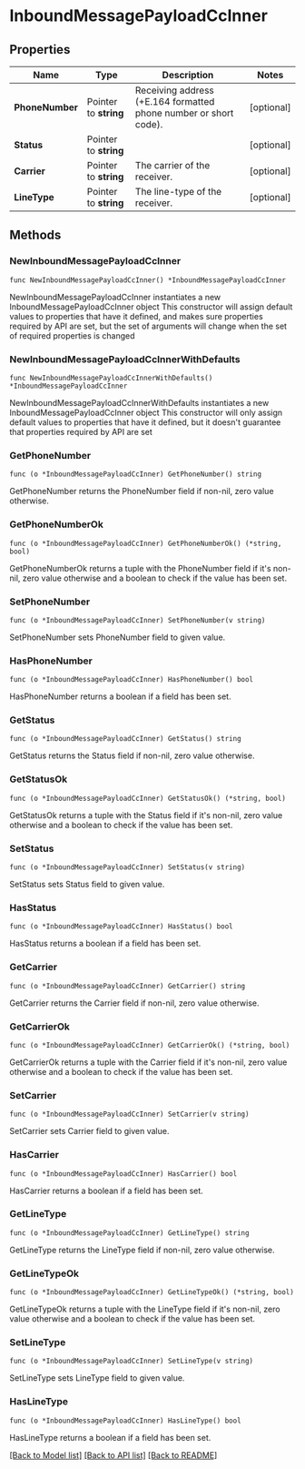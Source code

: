 # InboundMessagePayloadCcInner

## Properties

Name | Type | Description | Notes
------------ | ------------- | ------------- | -------------
**PhoneNumber** | Pointer to **string** | Receiving address (+E.164 formatted phone number or short code). | [optional] 
**Status** | Pointer to **string** |  | [optional] 
**Carrier** | Pointer to **string** | The carrier of the receiver. | [optional] 
**LineType** | Pointer to **string** | The line-type of the receiver. | [optional] 

## Methods

### NewInboundMessagePayloadCcInner

`func NewInboundMessagePayloadCcInner() *InboundMessagePayloadCcInner`

NewInboundMessagePayloadCcInner instantiates a new InboundMessagePayloadCcInner object
This constructor will assign default values to properties that have it defined,
and makes sure properties required by API are set, but the set of arguments
will change when the set of required properties is changed

### NewInboundMessagePayloadCcInnerWithDefaults

`func NewInboundMessagePayloadCcInnerWithDefaults() *InboundMessagePayloadCcInner`

NewInboundMessagePayloadCcInnerWithDefaults instantiates a new InboundMessagePayloadCcInner object
This constructor will only assign default values to properties that have it defined,
but it doesn't guarantee that properties required by API are set

### GetPhoneNumber

`func (o *InboundMessagePayloadCcInner) GetPhoneNumber() string`

GetPhoneNumber returns the PhoneNumber field if non-nil, zero value otherwise.

### GetPhoneNumberOk

`func (o *InboundMessagePayloadCcInner) GetPhoneNumberOk() (*string, bool)`

GetPhoneNumberOk returns a tuple with the PhoneNumber field if it's non-nil, zero value otherwise
and a boolean to check if the value has been set.

### SetPhoneNumber

`func (o *InboundMessagePayloadCcInner) SetPhoneNumber(v string)`

SetPhoneNumber sets PhoneNumber field to given value.

### HasPhoneNumber

`func (o *InboundMessagePayloadCcInner) HasPhoneNumber() bool`

HasPhoneNumber returns a boolean if a field has been set.

### GetStatus

`func (o *InboundMessagePayloadCcInner) GetStatus() string`

GetStatus returns the Status field if non-nil, zero value otherwise.

### GetStatusOk

`func (o *InboundMessagePayloadCcInner) GetStatusOk() (*string, bool)`

GetStatusOk returns a tuple with the Status field if it's non-nil, zero value otherwise
and a boolean to check if the value has been set.

### SetStatus

`func (o *InboundMessagePayloadCcInner) SetStatus(v string)`

SetStatus sets Status field to given value.

### HasStatus

`func (o *InboundMessagePayloadCcInner) HasStatus() bool`

HasStatus returns a boolean if a field has been set.

### GetCarrier

`func (o *InboundMessagePayloadCcInner) GetCarrier() string`

GetCarrier returns the Carrier field if non-nil, zero value otherwise.

### GetCarrierOk

`func (o *InboundMessagePayloadCcInner) GetCarrierOk() (*string, bool)`

GetCarrierOk returns a tuple with the Carrier field if it's non-nil, zero value otherwise
and a boolean to check if the value has been set.

### SetCarrier

`func (o *InboundMessagePayloadCcInner) SetCarrier(v string)`

SetCarrier sets Carrier field to given value.

### HasCarrier

`func (o *InboundMessagePayloadCcInner) HasCarrier() bool`

HasCarrier returns a boolean if a field has been set.

### GetLineType

`func (o *InboundMessagePayloadCcInner) GetLineType() string`

GetLineType returns the LineType field if non-nil, zero value otherwise.

### GetLineTypeOk

`func (o *InboundMessagePayloadCcInner) GetLineTypeOk() (*string, bool)`

GetLineTypeOk returns a tuple with the LineType field if it's non-nil, zero value otherwise
and a boolean to check if the value has been set.

### SetLineType

`func (o *InboundMessagePayloadCcInner) SetLineType(v string)`

SetLineType sets LineType field to given value.

### HasLineType

`func (o *InboundMessagePayloadCcInner) HasLineType() bool`

HasLineType returns a boolean if a field has been set.


[[Back to Model list]](../README.md#documentation-for-models) [[Back to API list]](../README.md#documentation-for-api-endpoints) [[Back to README]](../README.md)


